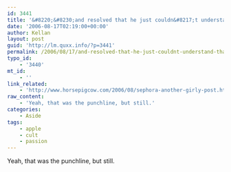 ```yaml
---
id: 3441
title: '&#8220;&#8230;and resolved that he just couldn&#8217;t understand &#8230; that was until he ordered the monitors.&#8221;'
date: '2006-08-17T02:19:00+00:00'
author: Kellan
layout: post
guid: 'http://lm.quxx.info/?p=3441'
permalink: /2006/08/17/and-resolved-that-he-just-couldnt-understand-that-was-until-he-ordered-the-monitors/
typo_id:
    - '3440'
mt_id:
    - ''
link_related:
    - 'http://www.horsepigcow.com/2006/08/sephora-another-girly-post.html'
raw_content:
    - 'Yeah, that was the punchline, but still.'
categories:
    - Aside
tags:
    - apple
    - cult
    - passion
---
```


Yeah, that was the punchline, but still.